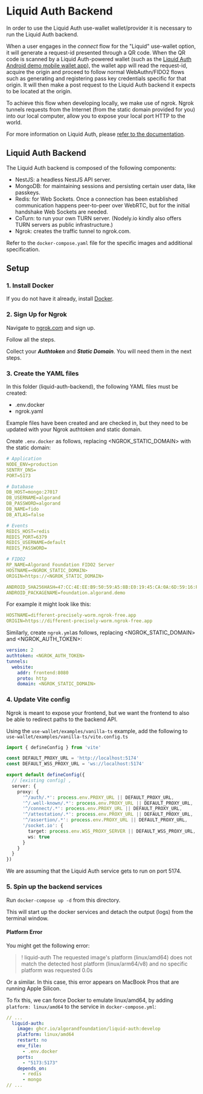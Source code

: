 # Liquid Auth Backend

In order to use the Liquid Auth use-wallet wallet/provider it is necessary to run the Liquid Auth backend.

When a user engages in the _connect_ flow for the "Liquid" use-wallet option, it will generate a request-id presented through a QR code. When the QR code is scanned by a Liquid Auth-powered wallet (such as the [Liquid Auth Android demo mobile wallet app](https://github.com/algorandfoundation/liquid-auth-android/tree/develop)), the wallet app will read the request-id, acquire the origin and proceed to follow normal WebAuthn/FIDO2 flows such as generating and registering pass key credentials specific for that origin. It will then make a post request to the Liquid Auth backend it expects to be located at the origin.

To achieve this flow when developing locally, we make use of ngrok. Ngrok tunnels requests from the Internet (from the static domain provided for you) into our local computer, allow you to expose your local port HTTP to the world.

For more information on Liquid Auth, please [refer to the documentation](https://liquidauth.com).

## Liquid Auth Backend

The Liquid Auth backend is composed of the following components:

- NestJS: a headless NestJS API server.
- MongoDB: for maintaining sessions and persisting certain user data, like passkeys.
- Redis: for Web Sockets. Once a connection has been established communication happens peer-to-peer over WebRTC, but for the initial handshake Web Sockets are needed.
- CoTurn: to run your own TURN server. (Nodely.io kindly also offers TURN servers as public infrastructure.)
- Ngrok: creates the traffic tunnel to ngrok.com.

Refer to the `docker-compose.yaml` file for the specific images and additional specification.

## Setup

### 1. Install Docker

If you do not have it already, install [Docker](https://www.docker.com).

### 2. Sign Up for Ngrok

Navigate to [ngrok.com](https://ngrok.com) and sign up.

Follow all the steps.

Collect your **_Authtoken_** and **_Static Domain_**. You will need them in the next steps.

### 3. Create the YAML files

In this folder (liquid-auth-backend), the following YAML files must be created:

- .env.docker
- ngrok.yaml

Example files have been created and are checked in, but they need to be updated with your Ngrok authtoken and static domain.

Create `.env.docker` as follows, replacing <NGROK_STATIC_DOMAIN> with the static domain:

```YAML
# Application
NODE_ENV=production
SENTRY_DNS=
PORT=5173

# Database
DB_HOST=mongo:27017
DB_USERNAME=algorand
DB_PASSWORD=algorand
DB_NAME=fido
DB_ATLAS=false

# Events
REDIS_HOST=redis
REDIS_PORT=6379
REDIS_USERNAME=default
REDIS_PASSWORD=

# FIDO2
RP_NAME=Algorand Foundation FIDO2 Server
HOSTNAME=<NGROK_STATIC_DOMAIN>
ORIGIN=https://<NGROK_STATIC_DOMAIN>

ANDROID_SHA256HASH=47:CC:4E:EE:B9:50:59:A5:8B:E0:19:45:CA:0A:6D:59:16:F9:A9:C2:96:75:F8:F3:64:86:92:46:2B:7D:5D:5C
ANDROID_PACKAGENAME=foundation.algorand.demo
```

For example it might look like this:

```YAML
HOSTNAME=different-precisely-worm.ngrok-free.app
ORIGIN=https://different-precisely-worm.ngrok-free.app
```

Similarly, create `ngrok.yml`as follows, replacing <NGROK_STATIC_DOMAIN> and <NGROK_AUTH_TOKEN>:

```YAML
version: 2
authtoken: <NGROK_AUTH_TOKEN>
tunnels:
  website:
    addr: frontend:8080
    proto: http
    domain: <NGROK_STATIC_DOMAIN>
```

### 4. Update Vite config

Ngrok is meant to expose your frontend, but we want the frontend to also be able to redirect paths to the backend API.

Using the `use-wallet/examples/vanilla-ts` example, add the following to `use-wallet/examples/vanilla-ts/vite.config.ts`

```typescript
import { defineConfig } from 'vite'

const DEFAULT_PROXY_URL = 'http://localhost:5174'
const DEFAULT_WSS_PROXY_URL = 'ws://localhost:5174'

export default defineConfig({
  // [existing config] ,
  server: {
    proxy: {
      '^/auth/.*': process.env.PROXY_URL || DEFAULT_PROXY_URL,
      '^/.well-known/.*': process.env.PROXY_URL || DEFAULT_PROXY_URL,
      '^/connect/.*': process.env.PROXY_URL || DEFAULT_PROXY_URL,
      '^/attestation/.*': process.env.PROXY_URL || DEFAULT_PROXY_URL,
      '^/assertion/.*': process.env.PROXY_URL || DEFAULT_PROXY_URL,
      '/socket.io': {
        target: process.env.WSS_PROXY_SERVER || DEFAULT_WSS_PROXY_URL,
        ws: true
      }
    }
  }
})
```

We are assuming that the Liquid Auth service gets to run on port 5174.

### 5. Spin up the backend services

Run `docker-compose up -d` from this directory.

This will start up the docker services and detach the output (logs) from the terminal window.

#### Platform Error

You might get the following error:

> ! liquid-auth The requested image's platform (linux/amd64) does not match the detected host platform (linux/arm64/v8) and no specific platform was requested 0.0s

Or a similar. In this case, this error appears on MacBook Pros that are running Apple Silicon.

To fix this, we can force Docker to emulate linux/amd64, by adding `platform: linux/amd64` to the service in `docker-compose.yml`:

```YAML
// ...
  liquid-auth:
    image: ghcr.io/algorandfoundation/liquid-auth:develop
    platform: linux/amd64
    restart: no
    env_file:
      - .env.docker
    ports:
      - "5173:5173"
    depends_on:
      - redis
      - mongo
// ...
```
